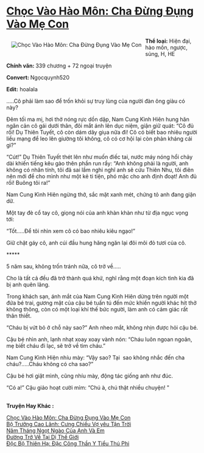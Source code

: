 <a href="https://utruyen.com/truyen/choc-vao-hao-mon-cha-dung-dung-vao-me-con/17324/" title="Chọc Vào Hào Môn: Cha Đừng Đụng Vào Mẹ Con"><h1>Chọc Vào Hào Môn: Cha Đừng Đụng Vào Mẹ Con</h1></a><div style="display:table"><img align="right" style="float: left; padding: 10px;" src="https://utruyen.com/images/story/200x260/choc-vao-hao-mon-cha-dung-dung-vao-me-con.jpg" alt="Chọc Vào Hào Môn: Cha Đừng Đụng Vào Mẹ Con"><b>Thể loại:</b> Hiện đại, hào môn, ngược, sủng, H, HE<p></p><b>Chính văn: </b>339 chương + 72 ngoại truyện<p></p><b>Convert: </b>Ngọcquynh520<p></p><b>Edit:</b> hoalala<p></p>…..Cô phải làm sao để trốn khỏi sự truy lùng của người đàn ông giàu có này?<p></p>Đêm tối ma mị, hơi thở nóng rực dồn dập, Nam Cung Kình Hiên hung hăn ngăn cản cô gái dưới thân, đôi mắt ánh lên dục niệm, giận giữ quát: “Cô đủ rồi! Dụ Thiên Tuyết, cô còn dám dãy giụa nữa đi! Cô có biết bao nhiêu người liều mạng để leo lên giường tôi không, cô có cơ hội lại còn phản kháng cái gì?”<p></p>“Cút!” Dụ Thiên Tuyết thét lên như muốn điếc tai, nước máy nóng hổi chảy dài khiến tiếng kêu gào thên phần run rẩy: “Anh không phải là người, anh không có nhân tính, tôi đã sai lầm nghi nghĩ anh sẽ cứu Thiên Nhu, tôi điên nên mới để cho mình như một kẻ ti tiện, phó mặc cho anh định đoạt! Anh đủ rồi! Buông tôi ra!”<p></p>Nam Cung Kình Hiên ngừng thở, sắc mặt xanh mét, chứng tỏ anh đang giận dữ.<p></p>Một tay đè cổ tay cô, giọng nói của anh khàn khàn như từ địa ngục vọng tới: <p></p>“Tốt.....Để tôi nhìn xem cô có bao nhiêu kiêu ngạo!”<p></p>Giữ chặt gáy cô, anh cúi đầu hung hăng ngăn lại đôi môi đỏ tươi của cô.<p></p>*****<p></p>5 năm sau, không trốn tránh nữa, cô trở về.....<p></p>Cho là tất cả đều đã trở thành quá khứ, nghĩ rằng một đoạn kích tình kia đã bị anh quên lãng.<p></p>Trong khách sạn, ánh mắt của Nam Cung Kình Hiên dừng trên người một đứa bé trai, gương mặt của cậu bé tuấn tú đến mức khiến người khác hít thở không thông, còn có một loại khí thế bức người, làm anh có cảm giác rất thân thiết.<p></p>“Cháu bị vứt bỏ ở chỗ này sao?” Anh nheo mắt, không nhịn được hỏi cậu bé.<p></p>Cậu bé nhìn anh, lạnh nhạt xoay xoay vành nón: “Cháu luôn ngoan ngoãn, mẹ biết cháu đi lạc, sẽ trở về tìm cháu.”<p></p>Nam Cung Kình Hiện nhíu mày: “Vậy sao? Tại  sao không nhắc đến cha cháu?.....Cháu không có cha sao?”<p></p>Cậu bé hơi giật mình, cũng nhíu mày, động tác giống anh như đúc.<p></p>“Có a!” Cậu giảo hoạt cười mỉm: “Chú à, chú thật nhiều chuyện! "</div><p><br><b>Truyện Hay Khác :</b></p><a href="https://utruyen.com/truyen/choc-vao-hao-mon-cha-dung-dung-vao-me-con/17324/" alt="Chọc Vào Hào Môn: Cha Đừng Đụng Vào Mẹ Con">Chọc Vào Hào Môn: Cha Đừng Đụng Vào Mẹ Con</a><br/><a href="https://utruyen.com/truyen/bo-truong-cao-lanh-cung-chieu-vo-yeu-tan-troi/19070/" alt="Bộ Trưởng Cao Lãnh: Cưng Chiều Vợ yêu Tận Trời">Bộ Trưởng Cao Lãnh: Cưng Chiều Vợ yêu Tận Trời</a><br/><a href="https://github.com/quanluxury/ngontinh_top100/tree/master/19008" alt="Năm Tháng Ngọt Ngào Của Anh Và Em">Năm Tháng Ngọt Ngào Của Anh Và Em</a><br/><a href="https://github.com/quanluxury/ngontinh_top100/tree/master/17564" alt="Đường Trở Về Tại Dị Thế Giới">Đường Trở Về Tại Dị Thế Giới</a><br/><a href="https://images.google.ca/url?q=https%3A%2F%2Futruyen.com%2Ftruyen%2Fdoc-bo-thien-ha-dac-cong-than-y-tieu-thu-phi%2F15588%2F" alt="Độc Bộ Thiên Hạ: Đặc Công Thần Y Tiểu Thú Phi">Độc Bộ Thiên Hạ: Đặc Công Thần Y Tiểu Thú Phi</a><br/>